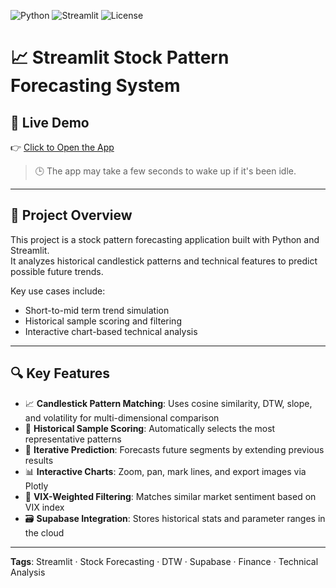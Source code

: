 ![Python](https://img.shields.io/badge/Python-3.9+-blue?logo=python)
![Streamlit](https://img.shields.io/badge/Streamlit-Enabled-red?logo=streamlit)
![License](https://img.shields.io/badge/license-MIT-green)

# 📈 Streamlit Stock Pattern Forecasting System

## 🔗 Live Demo

👉 [Click to Open the App](https://app-stock-appgit-8eqsptjnxprv6dfwjmtbkf.streamlit.app/)

> 🕒 The app may take a few seconds to wake up if it's been idle.

---

## 🧠 Project Overview

This project is a stock pattern forecasting application built with Python and Streamlit.  
It analyzes historical candlestick patterns and technical features to predict possible future trends.

Key use cases include:

- Short-to-mid term trend simulation  
- Historical sample scoring and filtering  
- Interactive chart-based technical analysis

---

## 🔍 Key Features

- 📈 **Candlestick Pattern Matching**: Uses cosine similarity, DTW, slope, and volatility for multi-dimensional comparison
- 🔎 **Historical Sample Scoring**: Automatically selects the most representative patterns
- 🔁 **Iterative Prediction**: Forecasts future segments by extending previous results
- 📊 **Interactive Charts**: Zoom, pan, mark lines, and export images via Plotly
- 🧬 **VIX-Weighted Filtering**: Matches similar market sentiment based on VIX index
- 🗃️ **Supabase Integration**: Stores historical stats and parameter ranges in the cloud

---

**Tags**: Streamlit · Stock Forecasting · DTW · Supabase · Finance · Technical Analysis
